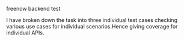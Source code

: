 freenow backend test


I have broken down the task into three individual test cases checking various use cases for individual scenarios.Hence giving coverage for individual APIs.
